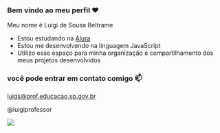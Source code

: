 ### Bem vindo ao meu perfil ❤️

Meu nome é Luigi de Sousa Beltrame

- Estou estudando na [Alura](https:www.alura.com.br)
- Estou me desenvolvendo na linguagem JavaScript
- Utilizo esse espaço para minha organização e compartilhamento dos meus projetos desenvolvidos

### você pode entrar em contato comigo 📫

luigs@prof.educacao.sp.gov.br

@luigiprofessor

![](https://media1.tenor.com/m/jDPIXka-T_wAAAAC/naruto-to-certo.gif)
